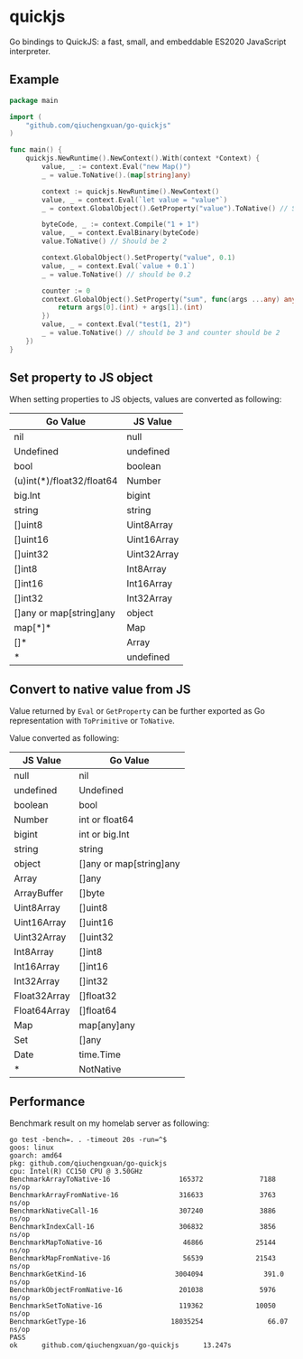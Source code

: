 quickjs
=======

Go bindings to QuickJS: a fast, small, and embeddable ES2020 JavaScript interpreter.

Example
-------

```go
package main

import (
	"github.com/qiuchengxuan/go-quickjs"
)

func main() {
	quickjs.NewRuntime().NewContext().With(context *Context) {
		value, _ := context.Eval("new Map()")
		_ = value.ToNative().(map[string]any)

		context := quickjs.NewRuntime().NewContext()
		value, _ = context.Eval(`let value = "value"`)
		_ = context.GlobalObject().GetProperty("value").ToNative() // Should be "value"

		byteCode, _ := context.Compile("1 + 1")
		value, _ = context.EvalBinary(byteCode)
		value.ToNative() // Should be 2

		context.GlobalObject().SetProperty("value", 0.1)
		value, _ = context.Eval(`value + 0.1`)
		_ = value.ToNative() // should be 0.2

		counter := 0
		context.GlobalObject().SetProperty("sum", func(args ...any) any {
		    return args[0].(int) + args[1].(int)
		})
		value, _ = context.Eval("test(1, 2)")
		_ = value.ToNative() // should be 3 and counter should be 2
    })
}
```

Set property to JS object
-------------------------

When setting properties to JS objects, values are converted as following:

| Go Value                  | JS Value    |
|---------------------------|-------------|
| nil                       | null        |
| Undefined                 | undefined   |
| bool                      | boolean     |
| (u)int(*)/float32/float64 | Number      |
| big.Int                   | bigint      |
| string                    | string      |
| []uint8                   | Uint8Array  |
| []uint16                  | Uint16Array |
| []uint32                  | Uint32Array |
| []int8                    | Int8Array   |
| []int16                   | Int16Array  |
| []int32                   | Int32Array  |
| []any or map[string]any   | object      |
| map[\*]\*                 | Map         |
| []\*                      | Array       |
| *                         | undefined   |

Convert to native value from JS
-------------------------------

Value returned by `Eval` or `GetProperty` can be further exported as
Go representation with `ToPrimitive` or `ToNative`.

Value converted as following:

| JS Value     | Go Value                |
|--------------|-------------------------|
| null         | nil                     |
| undefined    | Undefined               |
| boolean      | bool                    |
| Number       | int or float64          |
| bigint       | int or big.Int          |
| string       | string                  |
| object       | []any or map[string]any |
| Array        | []any                   |
| ArrayBuffer  | []byte                  |
| Uint8Array   | []uint8                 |
| Uint16Array  | []uint16                |
| Uint32Array  | []uint32                |
| Int8Array    | []int8                  |
| Int16Array   | []int16                 |
| Int32Array   | []int32                 |
| Float32Array | []float32               |
| Float64Array | []float64               |
| Map          | map[any]any             |
| Set          | []any                   |
| Date         | time.Time               |
| *            | NotNative               |

Performance
-----------

Benchmark result on my homelab server as following:

```
go test -bench=. . -timeout 20s -run=^$
goos: linux
goarch: amd64
pkg: github.com/qiuchengxuan/go-quickjs
cpu: Intel(R) CC150 CPU @ 3.50GHz
BenchmarkArrayToNative-16                 165372              7188 ns/op
BenchmarkArrayFromNative-16               316633              3763 ns/op
BenchmarkNativeCall-16                    307240              3886 ns/op
BenchmarkIndexCall-16                     306832              3856 ns/op
BenchmarkMapToNative-16                    46866             25144 ns/op
BenchmarkMapFromNative-16                  56539             21543 ns/op
BenchmarkGetKind-16                      3004094               391.0 ns/op
BenchmarkObjectFromNative-16              201038              5976 ns/op
BenchmarkSetToNative-16                   119362             10050 ns/op
BenchmarkGetType-16                     18035254                66.07 ns/op
PASS
ok      github.com/qiuchengxuan/go-quickjs      13.247s
```
